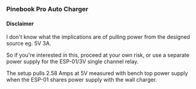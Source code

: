 ### Pinebook Pro Auto Charger

#### Disclaimer

I don't know what the implications are of pulling power from the designed source eg. 5V 3A.

So if you're interested in this, proceed at your own risk, or use a separate power supply for the ESP-01/3V single channel relay.

The setup pulls 2.58 Amps at 5V measured with bench top power supply when the ESP-01 shares power supply with the wall charger.



